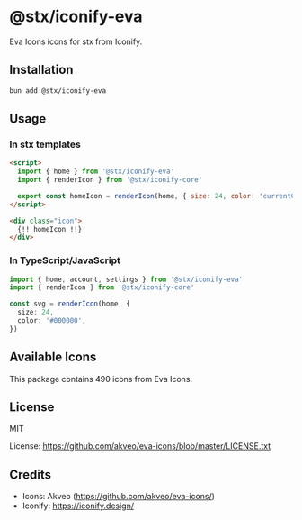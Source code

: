 # @stx/iconify-eva

Eva Icons icons for stx from Iconify.

## Installation

```bash
bun add @stx/iconify-eva
```

## Usage

### In stx templates

```html
<script>
  import { home } from '@stx/iconify-eva'
  import { renderIcon } from '@stx/iconify-core'

  export const homeIcon = renderIcon(home, { size: 24, color: 'currentColor' })
</script>

<div class="icon">
  {!! homeIcon !!}
</div>
```

### In TypeScript/JavaScript

```typescript
import { home, account, settings } from '@stx/iconify-eva'
import { renderIcon } from '@stx/iconify-core'

const svg = renderIcon(home, {
  size: 24,
  color: '#000000',
})
```

## Available Icons

This package contains 490 icons from Eva Icons.

## License

MIT

License: https://github.com/akveo/eva-icons/blob/master/LICENSE.txt

## Credits

- Icons: Akveo (https://github.com/akveo/eva-icons/)
- Iconify: https://iconify.design/
